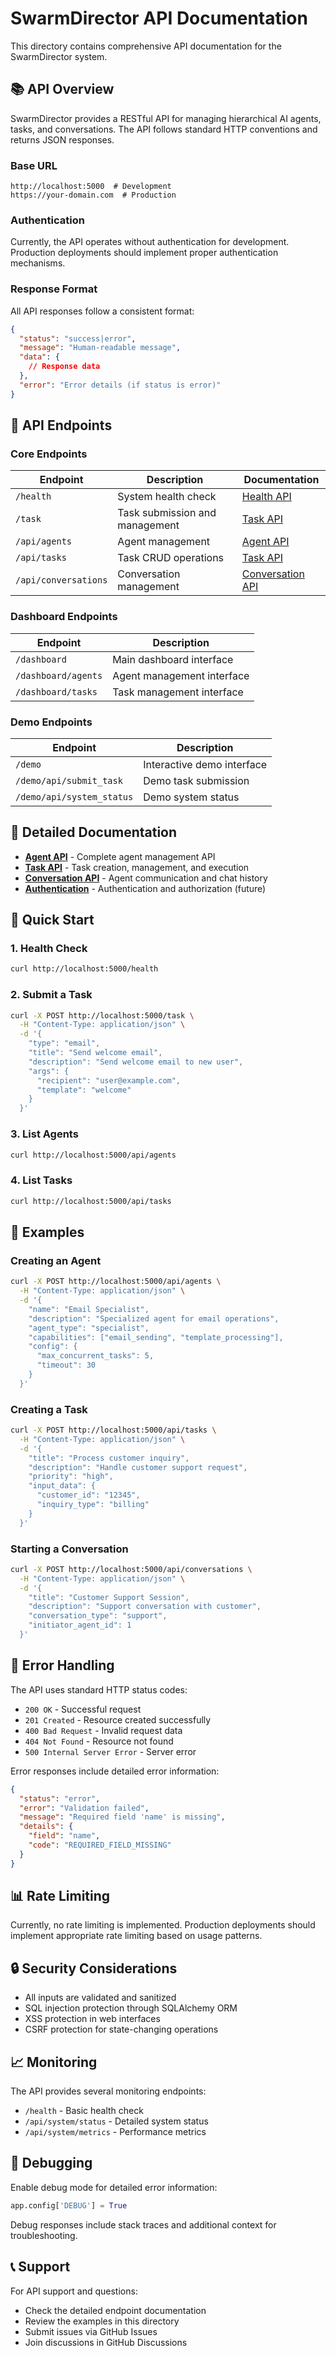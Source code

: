 # SwarmDirector API Documentation

This directory contains comprehensive API documentation for the SwarmDirector system.

## 📚 API Overview

SwarmDirector provides a RESTful API for managing hierarchical AI agents, tasks, and conversations. The API follows standard HTTP conventions and returns JSON responses.

### Base URL
```
http://localhost:5000  # Development
https://your-domain.com  # Production
```

### Authentication
Currently, the API operates without authentication for development. Production deployments should implement proper authentication mechanisms.

### Response Format
All API responses follow a consistent format:

```json
{
  "status": "success|error",
  "message": "Human-readable message",
  "data": {
    // Response data
  },
  "error": "Error details (if status is error)"
}
```

## 🔗 API Endpoints

### Core Endpoints

| Endpoint | Description | Documentation |
|----------|-------------|---------------|
| `/health` | System health check | [Health API](health.md) |
| `/task` | Task submission and management | [Task API](tasks.md) |
| `/api/agents` | Agent management | [Agent API](agents.md) |
| `/api/tasks` | Task CRUD operations | [Task API](tasks.md) |
| `/api/conversations` | Conversation management | [Conversation API](conversations.md) |

### Dashboard Endpoints

| Endpoint | Description |
|----------|-------------|
| `/dashboard` | Main dashboard interface |
| `/dashboard/agents` | Agent management interface |
| `/dashboard/tasks` | Task management interface |

### Demo Endpoints

| Endpoint | Description |
|----------|-------------|
| `/demo` | Interactive demo interface |
| `/demo/api/submit_task` | Demo task submission |
| `/demo/api/system_status` | Demo system status |

## 📖 Detailed Documentation

- **[Agent API](agents.md)** - Complete agent management API
- **[Task API](tasks.md)** - Task creation, management, and execution
- **[Conversation API](conversations.md)** - Agent communication and chat history
- **[Authentication](authentication.md)** - Authentication and authorization (future)

## 🚀 Quick Start

### 1. Health Check
```bash
curl http://localhost:5000/health
```

### 2. Submit a Task
```bash
curl -X POST http://localhost:5000/task \
  -H "Content-Type: application/json" \
  -d '{
    "type": "email",
    "title": "Send welcome email",
    "description": "Send welcome email to new user",
    "args": {
      "recipient": "user@example.com",
      "template": "welcome"
    }
  }'
```

### 3. List Agents
```bash
curl http://localhost:5000/api/agents
```

### 4. List Tasks
```bash
curl http://localhost:5000/api/tasks
```

## 📝 Examples

### Creating an Agent
```bash
curl -X POST http://localhost:5000/api/agents \
  -H "Content-Type: application/json" \
  -d '{
    "name": "Email Specialist",
    "description": "Specialized agent for email operations",
    "agent_type": "specialist",
    "capabilities": ["email_sending", "template_processing"],
    "config": {
      "max_concurrent_tasks": 5,
      "timeout": 30
    }
  }'
```

### Creating a Task
```bash
curl -X POST http://localhost:5000/api/tasks \
  -H "Content-Type: application/json" \
  -d '{
    "title": "Process customer inquiry",
    "description": "Handle customer support request",
    "priority": "high",
    "input_data": {
      "customer_id": "12345",
      "inquiry_type": "billing"
    }
  }'
```

### Starting a Conversation
```bash
curl -X POST http://localhost:5000/api/conversations \
  -H "Content-Type: application/json" \
  -d '{
    "title": "Customer Support Session",
    "description": "Support conversation with customer",
    "conversation_type": "support",
    "initiator_agent_id": 1
  }'
```

## 🔧 Error Handling

The API uses standard HTTP status codes:

- `200 OK` - Successful request
- `201 Created` - Resource created successfully
- `400 Bad Request` - Invalid request data
- `404 Not Found` - Resource not found
- `500 Internal Server Error` - Server error

Error responses include detailed error information:

```json
{
  "status": "error",
  "error": "Validation failed",
  "message": "Required field 'name' is missing",
  "details": {
    "field": "name",
    "code": "REQUIRED_FIELD_MISSING"
  }
}
```

## 📊 Rate Limiting

Currently, no rate limiting is implemented. Production deployments should implement appropriate rate limiting based on usage patterns.

## 🔒 Security Considerations

- All inputs are validated and sanitized
- SQL injection protection through SQLAlchemy ORM
- XSS protection in web interfaces
- CSRF protection for state-changing operations

## 📈 Monitoring

The API provides several monitoring endpoints:

- `/health` - Basic health check
- `/api/system/status` - Detailed system status
- `/api/system/metrics` - Performance metrics

## 🐛 Debugging

Enable debug mode for detailed error information:

```python
app.config['DEBUG'] = True
```

Debug responses include stack traces and additional context for troubleshooting.

## 📞 Support

For API support and questions:
- Check the detailed endpoint documentation
- Review the examples in this directory
- Submit issues via GitHub Issues
- Join discussions in GitHub Discussions
